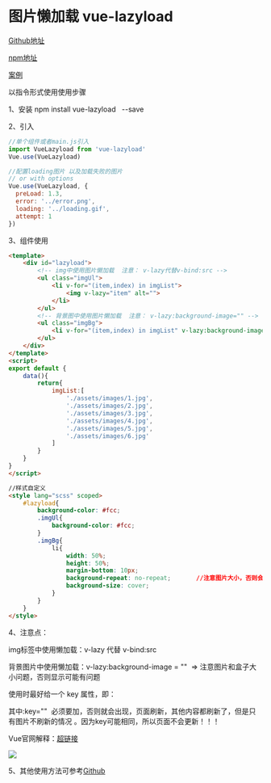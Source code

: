 # 图片懒加载 vue-lazyload

[Github地址](https://github.com/hilongjw/vue-lazyload)

[npm地址](https://www.npmjs.com/package/vue-lazyload)

[案例](http://hilongjw.github.io/vue-lazyload/)

以指令形式使用使用步骤

1、安装 npm install vue-lazyload   --save

2、引入

```javascript
//单个组件或者main.js引入
import VueLazyload from 'vue-lazyload'
Vue.use(VueLazyload)

//配置loading图片 以及加载失败的图片
// or with options
Vue.use(VueLazyload, {
  preLoad: 1.3,
  error: '../error.png',
  loading: '../loading.gif',
  attempt: 1
})
```

3、组件使用

```html
<template>
    <div id="lazyload">
        <!-- img中使用图片懒加载  注意： v-lazy代替v-bind:src -->
        <ul class="imgUl">
            <li v-for="(item,index) in imgList"> 
                <img v-lazy="item" alt=""> 
            </li>
        </ul>
        <!-- 背景图中使用图片懒加载  注意： v-lazy:background-image="" -->
        <ul class="imgBg">
            <li v-for="(item,index) in imgList" v-lazy:background-image="item"></li>
        </ul>
    </div>
</template>
<script>
export default {
    data(){
        return{
            imgList:[
                './assets/images/1.jpg',
                './assets/images/2.jpg',
                './assets/images/3.jpg',
                './assets/images/4.jpg',
                './assets/images/5.jpg',
                './assets/images/6.jpg'
            ]
        }
    }
}
</script>

//样式自定义
<style lang="scss" scoped>
    #lazyload{
        background-color: #fcc;
        .imgUl{
            background-color: #fcc;
        }
        .imgBg{
            li{
                width: 50%;
                height: 50%;  
                margin-bottom: 10px;
                background-repeat: no-repeat;       //注意图片大小，否则会显示不全
                background-size: cover;
            }
        }
    }
</style>
```

4、注意点：

img标签中使用懒加载：v-lazy 代替 v-bind:src

背景图片中使用懒加载：v-lazy:background-image = ""  => 注意图片和盒子大小问题，否则显示可能有问题

使用时最好给一个 key 属性，即：<img v-lazy="图片地址" :key="图片地址">

其中:key=""  必须要加，否则就会出现，页面刷新，其他内容都刷新了，但是只有图片不刷新的情况 。因为key可能相同，所以页面不会更新！！！

Vue官网解释：[超链接](https://cn.vuejs.org/v2/api/#key)

![](https://img-blog.csdnimg.cn/20190306154008120.png?x-oss-process=image/watermark,type_ZmFuZ3poZW5naGVpdGk,shadow_10,text_aHR0cHM6Ly9ibG9nLmNzZG4ubmV0L2hhbG8xNDE2,size_16,color_FFFFFF,t_70)

5、其他使用方法可参考[Github](https://github.com/xyxiao001/vue-cropper)